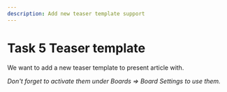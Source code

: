 ```yaml
---
description: Add new teaser template support
---
```


# Task 5 Teaser template

We want to add a new teaser template to present article with. 

_Don't forget to activate them under Boards =&gt; Board Settings to use them._


